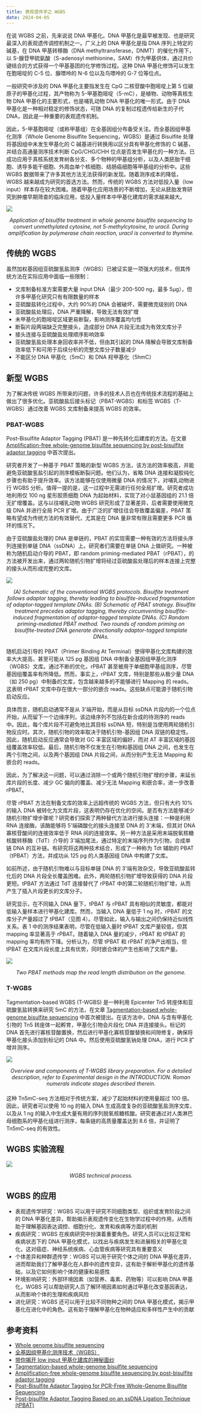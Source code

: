 ```yaml
---
title: 表观遗传学之 WGBS
date: 2024-04-05
---
```


在说 WGBS 之前，先来说说 DNA 甲基化。DNA 甲基化是最早被发现、也是研究最深入的表观遗传调控机制之一。广义上的 DNA 甲基化是指 DNA 序列上特定的碱基，在 DNA 甲基转移酶（DNA methyltransferase，DNMT）的催化作用下，以 S-腺苷甲硫氨酸（S-adenosyl methionine，SAM）作为甲基供体，通过共价键结合的方式获得一个甲基基团的化学修饰过程。这种 DNA 甲基化修饰可以发生在胞嘧啶的 C-5 位、腺嘌呤的 N-6 位以及鸟嘌呤的 G-7 位等位点。

<!--more-->

一般研究中涉及的 DNA 甲基化主要指发生在 CpG 二核苷酸中胞嘧啶上第 5 位碳原子的甲基化过程，其产物称为 5-甲基胞嘧啶（5-mC），是植物、动物等真核生物 DNA 甲基化的主要形式，也是哺乳动物 DNA 甲基化的唯一形式。由于 DNA 甲基化是一种相对稳定的修饰状态，可随 DNA 的复制过程遗传给新生的子代 DNA，因此是一种重要的表观遗传机制。

因此，5-甲基胞嘧啶（或称甲基组）在全基因组分布备受关注。而全基因组甲基化测序（Whole Genome Bisulfite Sequencing，WGBS）是通过 Bisulfite 处理将基因组中未发生甲基化的 C 碱基进行转换用以区分具有甲基化修饰的 C 碱基，并结合高通量测序技术判断 CpG/CHG/CHH 位点是否发生甲基化的一种方法。已成功应用于真核系统发育树各分支、多个物种的甲基组分析，以及人类胚胎干细胞、诱导多能干细胞、外周血单个核细胞、结肠癌细胞等甲基组的分析中。这些 WGBS 数据带来了许多其他方法无法获得的新发现。随着测序成本的降低，WGBS 越来越成为研究的首选方法。然而，传统的 WGBS 方法对低投入量（low input）样本存在较大困难。随着甲基化应用场景的不断增加，无论从胚胎发育研究到肿瘤早期筛查的临床应用，低投入量样本中甲基化建库的需求越来越大。

![](https://images.yuanj.top/blog/20240405123205.png)

<div style="text-align:center; margin-bottom:20px;">
<em>Application of bisulfite treatment in whole genome bisulfite sequencing to convert unmethylated cytosine, not 5-methylcytosine, to uracil. During amplification by polymerase chain reaction, uracil is converted to thymine.</em>
</div>

## 传统的 WGBS

虽然加权基因组亚硫酸氢盐测序（WGBS）已被证实是一项强大的技术，但其传统方法在实际应用中面临一些限制：

- 文库制备标准方案需要大量 input DNA（最少 200-500 ng，最多 5μg），但许多甲基化研究只有有限数量的样本
- 亚硫酸盐转化过程中，大约 90%的 DNA 会被破坏，需要微克级别的 DNA
- 亚硫酸盐处理后，DNA 严重降解，导致无法有效扩增
- 未甲基化的胞嘧啶区域更易断裂，影响测序覆盖均匀性
- 断裂片段两端缺乏完整接头，造成部分 DNA 片段无法成为有效文库分子
- 接头连接与亚硫酸盐处理顺序影响效率
- 亚硫酸氢盐处理本身回收率并不低，但由其引起的 DNA 降解会导致文库制备效率低下和可用于后续分析的完整文库分子数量减少
- 不能区分 DNA 甲基化（5mC）和 DNA 羟甲基化（5hmC）

## 新型 WGBS

为了解决传统 WGBS 所带来的问题，许多的技术人员也在传统技术流程的基础上做出了很多优化。亚硫酸盐后接头标记（PBAT-WGBS）和标签 WGBS（T-WGBS）通过改善 WGBS 文库制备来提高 WGBS 的效率。

### PBAT-WGBS

Post-Bisulfite Adaptor Tagging (PBAT) 是一种先转化后建库的方法。在文章 [Amplification-free whole-genome bisulfite sequencing by post-bisulfite adaptor tagging](https://www.ncbi.nlm.nih.gov/pmc/articles/PMC3458524/) 中首次提出。

研究者开发了一种基于 PBAT 策略的新型 WGBS 方法，该方法的效率极高，并能避免亚硫酸氢盐引起的测序模板断裂问题。他们认为，省略 DNA 连接和凝胶纯化步骤也有助于提升效率。该方法能够在仅使用微量 DNA 的情况下，对哺乳动物进行 WGBS 分析。值得一提的是，这一过程中无需进行任何全局扩增。研究者成功地利用仅 100 ng 星形胶质细胞 DNA 为起始材料，实现了对小鼠基因组的 21.1 倍无扩增覆盖。这与以往哺乳动物 WGBS 研究形成了显著差异，后者需要使用微克级 DNA 并进行全局 PCR 扩增。由于广泛的扩增往往会导致覆盖偏差，PBAT 策略有望成为传统方法的有效替代，尤其是在 DNA 量非常有限且需要更多 PCR 循环的情况下。

由于亚硫酸盐处理的 DNA 是单链的，PBAT 的实现需要一种有效的方法将接头序列连接到单链 DNA（ssDNA）上。研究者们需要在单链 DNA 上做研究。一种被称为随机启动介导的 PBAT，即 random priming-mediated PBAT（rPBAT），的方法被开发出来，通过两轮随机引物扩增将经过亚硫酸盐处理后的样本连接上完整的接头从而形成完整的文库。

![](https://images.yuanj.top/blog/20240405125707.png)

<div style="text-align:center; margin-bottom:20px;">
<em>(A) Schematic of the conventional WGBS protocols. Bisulfite treatment follows adaptor tagging, thereby leading to bisulfite-induced fragmentation of adaptor-tagged template DNAs. (B) Schematic of PBAT strategy. Bisulfite treatment precedes adaptor tagging, thereby circumventing bisulfite-induced fragmentation of adaptor-tagged template DNAs. (C) Random priming-mediated PBAT method. Two rounds of random priming on bisulfite-treated DNA generate directionally adaptor-tagged template DNAs.</em>
</div>

随机启动引导的 PBAT（Primer Binding At Terminal）使得甲基化文库构建的效率大大提高，甚至可能从 125 pg 基因组 DNA 中制备全基因组甲基化测序（WGBS）文库。通过不断的优化，rPBAT 甚至被用于单细胞甲基组测序，尽管基因组覆盖率有所降低。然而，事实上，rPBAT 文库，特别是那些从极少量 DNA（如 250 pg）中制备的文库，包含越来越多的不能够进行 Mapping 的 reads。这表明 rPBAT 文库中存在很大一部分的嵌合 reads。这些缺点可能源于随机引物启动反应。

具体而言，随机启动通常不是从 3'端开始，而是从目标 ssDNA 片段内的一个位点开始，从而留下一个边缘序列，该边缘序列不包括在新合成的待测序的 reads 中。因此，每个库片段不可避免地比其目标 ssDNA 短，特别是当使用两轮随机引物反应时。其次，随机引物的效率取决于随机引物-基因组 DNA 双链的稳定性。因此，随机启动反应通常会导致对 GC 丰富区域的偏好，而对 AT 丰富区域的基因组覆盖效率较低。最后，随机引物不仅发生在引物和基因组 DNA 之间，也发生在两个引物之间，以及两个基因组 DNA 片段之间，从而分别产生无法 Mapping 和嵌合的 reads。

因此，为了解决这一问题，可以通过消除一个或两个随机引物扩增的步骤，来延长库片段的长度、减少 GC 偏向的覆盖、减少无法 Mapping 和嵌合率，进一步改善 rPBAT。

尽管 rPBAT 方法在制备文库的效率上远超传统的 WGBS 方法，但只有大约 10%的输入 DNA 被转化为文库片段，这表明仍存在优化的空间。是否有方法能够减少随机引物扩增步骤呢？研究者们探索了两种替代方法进行接头连接：一种是利用 RNA 连接酶，该酶能够将 5'端磷酸化的接头连接至 DNA 的 3'末端，但其对 DNA 寡核苷酸间的连接效率低于 RNA 间的连接效率。另一种方法是采用末端脱氧核糖核酸转移酶（TdT）介导的 3'端加尾法，通过特定的末端序列作为引物，合成单链 DNA 的互补链。有研究将这两种技术结合，形成了一种称为 Tdt 辅助的 PBAT（tPBAT）方法，并成功从 125 pg 的人类基因组 DNA 中构建了文库。

如前所述，由于随机引物难以与目标单链 DNA 的 3'端有效杂交，导致亚硫酸盐转化后的 DNA 片段全长覆盖困难。此外，两轮随机引物扩增导致获得的 DNA 片段更短。tPBAT 方法通过 TdT 连接替代了 rPBAT 中的第二轮随机引物扩增，从而产生了插入片段更长的文库分子。

研究显示，在不同输入 DNA 量下，tPBAT 与 rPBAT 具有相似的灵敏度，都能对低输入量样本进行甲基化建库。然而，当输入 DNA 量低于 1 ng 时，rPBAT 的文库分子产量超过了 tPBAT（见图 4）。尽管如此，输入与输出之间仍保持近似线性关系。表 1 中的测序结果表明，尽管在低输入量时 tPBAT 文库产量较低，但其 mapping 率显著高于 rPBAT。随着输入 DNA 量的减少，rPBAT 和 tPBAT 的 mapping 率均有所下降。分析认为，尽管 tPBAT 和 rPBAT 的净产出相当，但 tPBAT 在文库片段长度上具有优势，同时嵌合体的产生也影响了文库产量。

![](https://images.yuanj.top/blog/20240405130650.png)

<div style="text-align:center; margin-bottom:20px;">
<em>Two PBAT methods map the read length distribution on the genome.</em>
</div>

### T-WGBS

Tagmentation-based WGBS (T-WGBS) 是一种利用 Epicenter Tn5 转座体和亚硫酸氢盐转换来研究 5mC 的方法，在文章 [Tagmentation-based whole-genome bisulfite sequencing](https://www.nature.com/articles/nprot.2013.118) 中首次被提出。在该方法中，DNA 与含有甲基化引物的 Tn5 转座体一起孵育，甲基化引物会片段化 DNA 并连接接头。标记的 DNA 首先进行寡核苷酸置换，然后进行甲基化寡核苷酸替换和间隙修复，确保将甲基化接头添加到标记的 DNA 中。然后使用亚硫酸氢钠处理 DNA，进行 PCR 扩增并测序。

![](https://images.yuanj.top/blog/20240405131528.png)

<div style="text-align:center; margin-bottom:20px;">
<em>Overview and components of T-WGBS library preparation. For a detailed description, refer to Experimental design in the INTRODUCTION. Roman numerals indicate stages described therein.</em>
</div>

这种 Tn5mC-seq 方法相对于传统方案，减少了起始材料的使用量超过 100 倍。因此，研究者可以使用 10 ng 的输入 DNA 生成高度复杂的亚硫酸氢盐测序文库，以及从 1 ng 的输入中生成大量有用的序列脱氧核糖核酸。研究者通过对人类淋巴母细胞系的甲基化组进行测序，每条链的高质量覆盖达到 8.6 倍，并证明了 Tn5mC-seq 的有效性。

## WGBS 实验流程

![](https://images.yuanj.top/blog/20240405133160.png)

<div style="text-align:center; margin-bottom:20px;">
<em>WGBS technical process.</em>
</div>

## WGBS 的应用

- 表观遗传学研究：WGBS 可以用于研究不同细胞类型、组织或发育阶段之间的 DNA 甲基化差异，帮助揭示表观遗传变化在生物学过程中的作用，从而有助于理解基因表达调控、细胞分化、发育和疾病等方面的机制
- 疾病研究：WGBS 在疾病研究中扮演着重要角色。研究人员可以比较正常和疾病状态下的 DNA 甲基化模式，以找出与疾病发生和进展相关的甲基化变化，这对癌症、神经系统疾病、心血管疾病等研究具有重要意义
- 个体差异和种群遗传学：WGBS 可以用于研究个体之间的 DNA 甲基化差异，进而帮助我们了解甲基化在人群中的遗传变异，这有助于解析甲基化的遗传基础，以及它如何影响个体的健康和易感性
- 环境影响研究：外部环境因素（如营养、毒素、药物等）可以影响 DNA 甲基化，WGBS 可以帮助研究人员了解环境因素如何通过甲基化改变基因表达，从而影响个体的生理和疾病风险
- 进化研究：WGBS 还可以用于比较不同物种之间的 DNA 甲基化模式，揭示甲基化在进化中的角色。这有助于理解甲基化在物种适应和多样性产生中的贡献

## 参考资料

- [Whole genome bisulfite sequencing](https://en.wikipedia.org/wiki/Whole_genome_bisulfite_sequencing)
- [全基因组甲基化测序技术（WGBS）](https://mp.weixin.qq.com/s/KZD9aOkbreb5TnNpBjsGGA)
- [带你揭开 low input 甲基化建库的神秘面纱](https://zhuanlan.zhihu.com/p/573668799)
- [Tagmentation-based whole-genome bisulfite sequencing](https://www.nature.com/articles/nprot.2013.118)
- [Amplification-free whole-genome bisulfite sequencing by post-bisulfite adaptor tagging](https://www.ncbi.nlm.nih.gov/pmc/articles/PMC3458524/)
- [Post-Bisulfite Adaptor Tagging for PCR-Free Whole-Genome Bisulfite Sequencing](https://pubmed.ncbi.nlm.nih.gov/29224142/)
- [Post-bisulfite Adaptor Tagging Based on an ssDNA Ligation Technique (tPBAT)](https://pubmed.ncbi.nlm.nih.gov/36173563/)